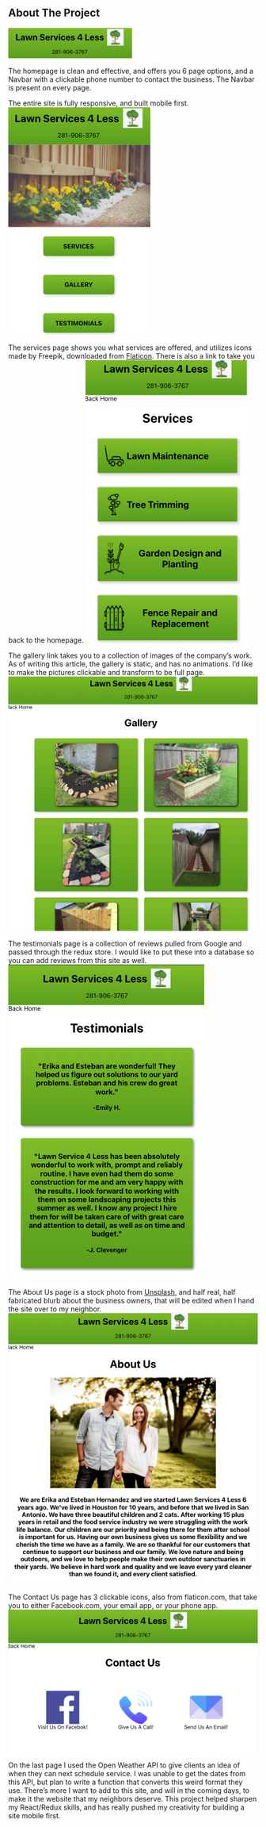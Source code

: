 ## About The Project
![Title](NavbarSS.png)

The homepage is clean and effective, and offers you 6 page options, and a Navbar with a clickable phone number to contact the business. The Navbar is present on every page.

The entire site is fully responsive, and built mobile first.
![MobileHomepage](mobilehomepage.png)


The services page shows you what services are offered, and utilizes icons made by Freepik, downloaded from [Flaticon](https://www.flaticon.com/). There is also a link to take you back to the homepage.
![servicespage](services.png)


The gallery link takes you to a collection of images of the company’s work. As of writing this article, the gallery is static, and has no animations. I’d like to make the pictures clickable and transform to be full page.
![gallerypage](gallery.png)


The testimonials page is a collection of reviews pulled from Google and passed through the redux store. I would like to put these into a database so you can add reviews from this site as well.
![testimonialspage](testimonials.png)


The About Us page is a stock photo from [Unsplash](https://www.unsplash.com), and half real, half fabricated blurb about the business owners, that will be edited when I hand the site over to my neighbor.
![aboutpage](aboutus.png)


The Contact Us page has 3 clickable icons, also from flaticon.com, that take you to either Facebook.com, your email app, or your phone app.
![contactpage](contact.png)


On the last page I used the Open Weather API to give clients an idea of when they can next schedule service. I was unable to get the dates from this API, but plan to write a function that converts this weird format they use.
There’s more I want to add to this site, and will in the coming days, to make it the website that my neighbors deserve. This project helped sharpen my React/Redux skills, and has really pushed my creativity for building a site mobile first.